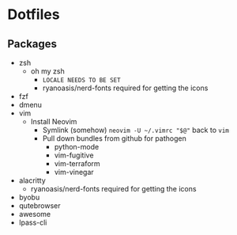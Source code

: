# Dotfiles

## Packages
- zsh
  - oh my zsh
    - `LOCALE NEEDS TO BE SET`
    - ryanoasis/nerd-fonts required for getting the icons
- fzf
- dmenu
- vim
  - Install Neovim
    - Symlink (somehow) `neovim -U ~/.vimrc "$@"` back to `vim`
    - Pull down bundles from github for pathogen
      - python-mode
      - vim-fugitive
      - vim-terraform
      - vim-vinegar
- alacritty
  - ryanoasis/nerd-fonts required for getting the icons
- byobu
- qutebrowser
- awesome
- lpass-cli

